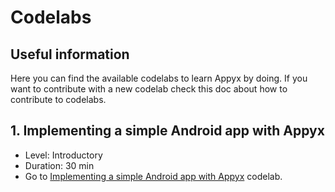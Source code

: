 # Codelabs

## Useful information

Here you can find the available codelabs to learn Appyx by doing.
If you want to contribute with a new codelab check this doc about how to contribute to codelabs.


## 1. Implementing a simple Android app with Appyx
 - Level: Introductory
 - Duration: 30 min
 - Go to [Implementing a simple Android app with Appyx](001/index.html) codelab.
